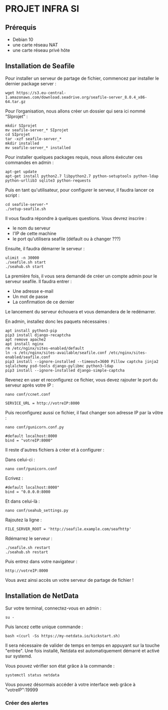 # PROJET INFRA SI


## Prérequis
                        
- Debian 10 
- une carte réseau NAT
- une carte réseau privé hôte 

## Installation de Seafile 

Pour installer un serveur de partage de fichier, commencez par installer le dernier package server : 
```
wget https://s3.eu-central-1.amazonaws.com/download.seadrive.org/seafile-server_8.0.4_x86-64.tar.gz
```

Pour l’organisation, nous allons créer un dossier qui sera ici nommé “SIprojet” : 
```
mkdir SIprojet
mv seafile-server_* SIprojet
cd SIprojet
tar -xzf seafile-server_*
mkdir installed
mv seafile-server_* installed
```

Pour installer quelques packages requis, nous allons éxécuter ces commandes en admin :

```
apt-get update
apt-get install python2.7 libpython2.7 python-setuptools python-ldap python-urllib3 sqlite3 python-requests
```

Puis en tant qu'utilisateur, pour configurer le serveur, il faudra lancer ce script : 
```
cd seafile-server-*
./setup-seafile.sh
```

Il vous faudra répondre à quelques questions.
Vous devrez inscrire :
- le nom du serveur
- l'IP de cette machine
- le port qu'utilisera seafile (défault ou à changer ???)

Ensuite, il faudra démarrer le serveur : 
```
ulimit -n 30000
./seafile.sh start
./seahub.sh start
```
La première fois, il vous sera demandé de créer un compte admin pour le serveur seafile.
Il faudra entrer : 
- Une adresse e-mail
- Un mot de passe
- La confirmation de ce dernier

Le lancement du serveur échouera et vous demandera de le redémarrer.

En admin, installez donc les paquets nécessaires :
```
apt install python3-pip
pip3 install django-recaptcha
apt remove apache2
apt install nginx
rm /etc/nginx/sites-enabled/default
ln -s /etc/nginx/sites-available/seafile.conf /etc/nginx/sites-enabled/seafile.conf
pip3 install --ignore-installed --timeout=3600 Pillow captcha jinja2 sqlalchemy psd-tools django-pylibmc python3-ldap
pip3 install --ignore-installed django-simple-captcha
```

Revenez en user et reconfigurez ce fichier, vous devez rajouter le port du serveur après votre IP : 
```
nano conf/ccnet.conf
```
```
SERVICE_URL = http://votreIP:8000
```

Puis reconfigurez aussi ce fichier, il faut changer son adresse IP par la vôtre : 
```
nano conf/gunicorn.conf.py
```
```
#default localhost:8000
bind = "votreIP:8000"
```

Il reste d'autres fichiers à créer et à configurer :

Dans celui-ci : 
```
nano conf/gunicorn.conf
```
Ecrivez : 
```
#default localhost:8000"
bind = "0.0.0.0:8000
```
Et dans celui-là : 
```
nano conf/seahub_settings.py
```
Rajoutez la ligne : 
```
FILE_SERVER_ROOT = 'http://seafile.example.com/seafhttp'
```

Rdémarrez le serveur :
```
./seafile.sh restart
./seahub.sh restart
```

Puis entrez dans votre navigateur : 
```
http://votreIP:8000
```

Vous avez ainsi accès un votre serveur de partage de fichier !


## Installation de NetData

Sur votre terminal, connectez-vous en admin : 
```
su -
```
Puis lancez cette unique commande : 
```
bash <(curl -Ss https://my-netdata.io/kickstart.sh)
```
Il sera nécessaire de valider de temps en temps en appuyant sur la touche "entrée".
Une fois installé, Netdata est automatiquement démarré et activé sur systemd.

Vous pouvez vérifier son état grâce à la commande : 
```
systemctl status netdata
```

Vous pouvez désormais accéder à votre interface web grâce à "votreIP":19999

### Créer des alertes

